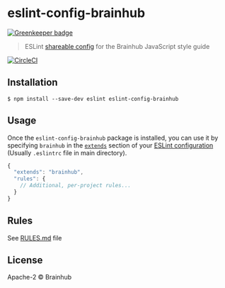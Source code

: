 # eslint-config-brainhub

[![Greenkeeper badge](https://badges.greenkeeper.io/adam-golab/eslint-config-brainhub.svg)](https://greenkeeper.io/)

> ESLint [shareable config](http://eslint.org/docs/developer-guide/shareable-configs.html) for the Brainhub JavaScript style guide

[![CircleCI](https://circleci.com/gh/adam-golab/eslint-config-brainhub.svg?style=svg)](https://circleci.com/gh/adam-golab/eslint-config-brainhub)

## Installation

```
$ npm install --save-dev eslint eslint-config-brainhub
```


## Usage

Once the `eslint-config-brainhub` package is installed, you can use it by specifying `brainhub` in the [`extends`](http://eslint.org/docs/user-guide/configuring#extending-configuration-files) section of your [ESLint configuration](http://eslint.org/docs/user-guide/configuring) (Usually `.eslintrc` file in main directory).

```js
{
  "extends": "brainhub",
  "rules": {
    // Additional, per-project rules...
  }
}
```

## Rules

See [RULES.md](RULES.md) file

## License

Apache-2 © Brainhub
